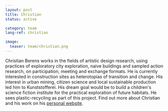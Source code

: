 ```yaml
---
layout: post
title: Christian
status: active

category: team
lang-ref: christian

image:
  teaser: team/christian.png
---
```


Christian Berens works in the fields of artistic design research, using practices of exploratory city exploration, naive buildings and sampled action research, on participation, meeting and exchange formats. He is currently interested in construction sites as heterotopias of transition and change. His interest in urban mining, citizen science and local sustainable production led him to Kunststofferei. His dream goal would be to build a children's science fiction institute for the practical exploration of future habitats. He sees plastic-recycling as part of this project. Find out more about Christian and his work on his [personal website](https://christianberens.de).
